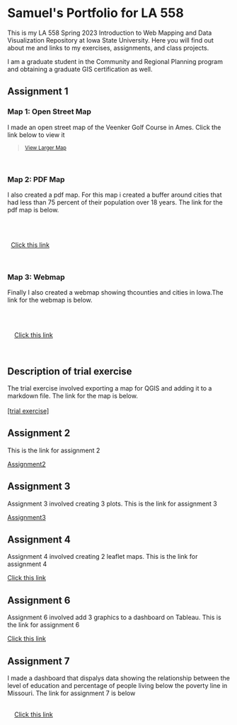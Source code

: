 # Samuel's Portfolio for LA 558

This is my LA 558 Spring 2023 Introduction to Web Mapping and Data Visualization Repository at Iowa State University. Here you will find out about me and links to my exercises, assignments, and class projects.

I am a graduate student in the Community and Regional Planning program and obtaining a graduate GIS certification as well.

## Assignment 1

### Map 1: Open Street Map
I made an open street map of the Veenker Golf Course in Ames. Click the link below to view it

 ><small><a href="https://www.openstreetmap.org/?mlat=42.03881&amp;mlon=-93.65058#map=17/42.03880/-93.65058">View Larger Map</a></small>

       

### Map 2: PDF Map
I also created a pdf map. For this map i created a buffer around cities that had less than 75 percent of their population over 18 years. The link for the pdf map is below. 

            <br><br>

    <a href="https://samod008.github.io/LA558_Samuel_Odoom/Assignment 1/assign3.pdf" target ="_blank">Click this link</a> 

    
### Map 3: Webmap
Finally I also created a webmap showing thcounties and cities in Iowa.The link for the webmap is below. 

            <br><br>

     <a href="https://samod008.github.io/LA558_Samuel_Odoom/Assignment 1/qgis2web/qgis2web1/index.html" target ="_blank">Click this link</a> 

    

## Description of trial exercise
The trial exercise involved exporting a map for QGIS and adding it to a markdown file. The link for the map is below. 
<br><br>
<a href="https://samod008.github.io/LA558_Samuel_Odoom/ex2b.png" target ="_blank">[trial exercise]</a> 

## Assignment 2
This is the link for assignment 2

[Assignment2](Assignment2/assignment_2.md)


## Assignment 3
Assignment 3 involved creating 3 plots. This is the link for assignment 3

[Assignment3](Assignment3/assignment_3.md)

## Assignment 4
Assignment 4 involved creating 2 leaflet maps. This is the link for assignment 4

<a href="https://samod008.github.io/LA558_Samuel_Odoom/Assignment%204/assignment4.html" target ="_blank">Click this link</a> 

## Assignment 6
Assignment 6 involved add 3 graphics to a dashboard on Tableau. This is the link for assignment 6

<a href="https://samod008.github.io/LA558_Samuel_Odoom/Assignment%206/assignment6.html" target ="_blank">Click this link</a> 


## Assignment 7
I made a dashboard that dispalys data showing the relationship between the level of education and percentage of people living below the poverty line in Missouri. The link for assignment 7 is below
            <br><br>

     <a href="https://samod008.github.io/LA558_Samuel_Odoom/Assignment%207/assignment7.html" target ="_blank">Click this link</a> 




